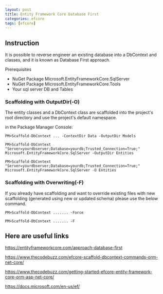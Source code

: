 ```yaml
---
layout: post
title: Entity Framework Core Database First
categories: efcore
tags: [efcore]
---
```

## Instruction
 It is possible to reverse engineer an existing database into a DbContext and classes, and it is known as Database First approach.
 
Prerequisites
- NuGet Package Microsoft.EntityFrameworkCore.SqlServer
- NuGet Package Microsoft.EntityFrameworkCore.Tools
- Your sql server DB and Tables


### Scaffolding with OutputDir(-O)
The entity classes and a DbContext class are scaffolded into the project's root directory and use the project's default namespace.

in the Package Manager Console:

``` 
PM>Scaffold-DbContext ... -ContextDir Data -OutputDir Models
```
```
PM>Scaffold-DbContext "Server=yourdbserver;Database=yourdb;Trusted_Connection=True;" Microsoft.EntityFrameworkCore.SqlServer -OutputDir Entities
```
```
PM>Scaffold-DbContext "Server=yourdbserver;Database=yourdb;Trusted_Connection=True;" Microsoft.EntityFrameworkCore.SqlServer -O Entities
```
### Scaffolding with Overwriting(-F)

If you already have scaffolding and want to override existing files with new scaffolding (generated using new or updated schema) please use the below command.

``` 
PM>Scaffold-DbContext ....... -Force

PM>Scaffold-DbContext ....... -F
```

## Here are useful links
  <https://entityframeworkcore.com/approach-database-first>

  <https://www.thecodebuzz.com/efcore-scaffold-dbcontext-commands-orm-net-core/>

  <https://www.thecodebuzz.com/getting-started-efcore-entity-framework-core-orm-asp-net-core/>
  
  <https://docs.microsoft.com/en-us/ef/>

